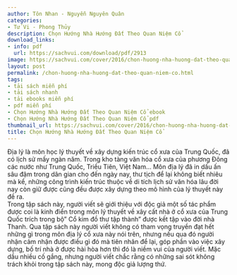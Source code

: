 ```yaml
---
author: Tôn Nhan - Nguyễn Nguyên Quân
categories:
- Tử Vi - Phong Thủy
description: Chọn Hướng Nhà Hướng Đất Theo Quan Niệm Cổ
download_links:
- info: pdf
  url: https://sachvui.com/download/pdf/2913
image: https://sachvui.com/cover/2016/chon-huong-nha-huong-dat-theo-quan-niem-co.jpg
layout: post
permalink: /chon-huong-nha-huong-dat-theo-quan-niem-co.html
tags:
- tải sách miễn phí
- tải sách nhanh
- tải ebooks miễn phí
- pdf miễn phí
- Chọn Hướng Nhà Hướng Đất Theo Quan Niệm Cổ ebook
- Chọn Hướng Nhà Hướng Đất Theo Quan Niệm Cổ pdf
thumbnail_url: https://sachvui.com/cover/2016/chon-huong-nha-huong-dat-theo-quan-niem-co.jpg
title: Chọn Hướng Nhà Hướng Đất Theo Quan Niệm Cổ
---
```


 <div class="item-desc text-justify"> <p>Địa lý là môn học lý thuyết về xây dựng kiến trúc cổ xưa của Trung Quốc, đã có lịch sử mấy ngàn năm. Trong kho tàng văn hóa cổ xưa của phương Đông các nước như Trung Quốc, Triều Tiên, Việt Nam… Môn địa lý đã in dấu ấn sâu đậm trong dân gian cho đến ngày nay, thư tịch để lại không biết nhiêu mà kể, những công trình kiến trúc thuộc về di tích lịch sử văn hóa lâu đời nay còn giữ được cũng đều được xây dựng theo mô hình của lý thuyết này đề ra.<br>Trong tập sách này, người viết sẽ giới thiệu với độc giả một số tác phẩm được coi là kinh điển trong môn lý thuyết về xây cất nhà ở cổ xưa của Trung Quốc trích trong bộ” Cổ kim đồ thư tập thành” được kết tập vào đời nhà Thanh. Qua tập sách này người viết không có tham vọng truyền đạt hết những gì trong môn địa lý cổ xưa này nói trên, nhưng nếu qua đó người nhận cảm nhận được điều gì đó mà tiên nhân để lại, góp phần vào việc xây dựng, bố trí nhà ở được hài hòa hơn thì đó là niềm vui của người viết. Mặc dầu nhiều cố gắng, nhưng người viết chắc rằng có những sai sót không trách khỏi trong tập sách này, mong độc giả lượng thứ.</p><div> </div> </div>